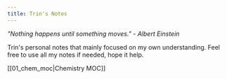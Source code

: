 ```yaml
---
title: Trin's Notes
---
```

*"Nothing happens until something moves." - Albert Einstein*

Trin's personal notes that mainly focused on my own understanding. Feel free to use all my notes if needed, hope it help.

[[01_chem_moc|Chemistry MOC]]